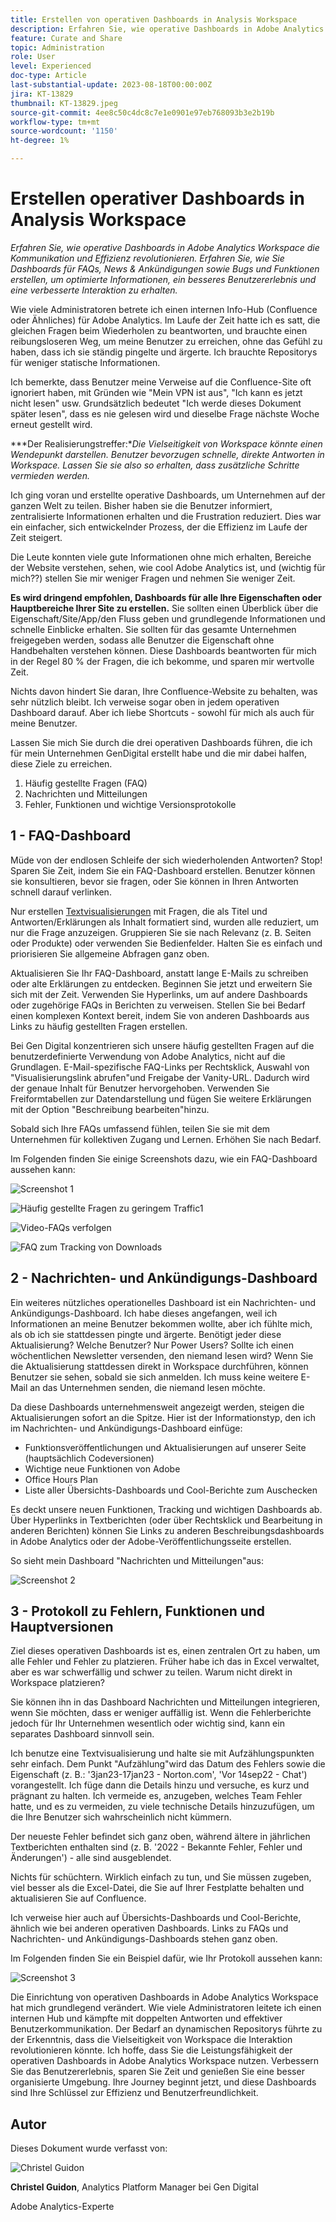 ```yaml
---
title: Erstellen von operativen Dashboards in Analysis Workspace
description: Erfahren Sie, wie operative Dashboards in Adobe Analytics Workspace die Kommunikation und Effizienz revolutionieren.
feature: Curate and Share
topic: Administration
role: User
level: Experienced
doc-type: Article
last-substantial-update: 2023-08-18T00:00:00Z
jira: KT-13829
thumbnail: KT-13829.jpeg
source-git-commit: 4ee8c50c4dc8c7e1e0901e97eb768093b3e2b19b
workflow-type: tm+mt
source-wordcount: '1150'
ht-degree: 1%

---
```



# Erstellen operativer Dashboards in Analysis Workspace

_Erfahren Sie, wie operative Dashboards in Adobe Analytics Workspace die Kommunikation und Effizienz revolutionieren. Erfahren Sie, wie Sie Dashboards für FAQs, News &amp; Ankündigungen sowie Bugs und Funktionen erstellen, um optimierte Informationen, ein besseres Benutzererlebnis und eine verbesserte Interaktion zu erhalten._


Wie viele Administratoren betrete ich einen internen Info-Hub (Confluence oder Ähnliches) für Adobe Analytics. Im Laufe der Zeit hatte ich es satt, die gleichen Fragen beim Wiederholen zu beantworten, und brauchte einen reibungsloseren Weg, um meine Benutzer zu erreichen, ohne das Gefühl zu haben, dass ich sie ständig pingelte und ärgerte. Ich brauchte Repositorys für weniger statische Informationen.

Ich bemerkte, dass Benutzer meine Verweise auf die Confluence-Site oft ignoriert haben, mit Gründen wie &quot;Mein VPN ist aus&quot;, &quot;Ich kann es jetzt nicht lesen&quot; usw. Grundsätzlich bedeutet &quot;Ich werde dieses Dokument später lesen&quot;, dass es nie gelesen wird und dieselbe Frage nächste Woche erneut gestellt wird.

***Der Realisierungstreffer:**Die Vielseitigkeit von Workspace könnte einen Wendepunkt darstellen. Benutzer bevorzugen schnelle, direkte Antworten in Workspace. Lassen Sie sie also so erhalten, dass zusätzliche Schritte vermieden werden.*

Ich ging voran und erstellte operative Dashboards, um Unternehmen auf der ganzen Welt zu teilen. Bisher haben sie die Benutzer informiert, zentralisierte Informationen erhalten und die Frustration reduziert. Dies war ein einfacher, sich entwickelnder Prozess, der die Effizienz im Laufe der Zeit steigert.

Die Leute konnten viele gute Informationen ohne mich erhalten, Bereiche der Website verstehen, sehen, wie cool Adobe Analytics ist, und (wichtig für mich??) stellen Sie mir weniger Fragen und nehmen Sie weniger Zeit.

**Es wird dringend empfohlen, Dashboards für alle Ihre Eigenschaften oder Hauptbereiche Ihrer Site zu erstellen.** Sie sollten einen Überblick über die Eigenschaft/Site/App/den Fluss geben und grundlegende Informationen und schnelle Einblicke erhalten. Sie sollten für das gesamte Unternehmen freigegeben werden, sodass alle Benutzer die Eigenschaft ohne Handbehalten verstehen können. Diese Dashboards beantworten für mich in der Regel 80 % der Fragen, die ich bekomme, und sparen mir wertvolle Zeit.

Nichts davon hindert Sie daran, Ihre Confluence-Website zu behalten, was sehr nützlich bleibt. Ich verweise sogar oben in jedem operativen Dashboard darauf. Aber ich liebe Shortcuts - sowohl für mich als auch für meine Benutzer.

Lassen Sie mich Sie durch die drei operativen Dashboards führen, die ich für mein Unternehmen GenDigital erstellt habe und die mir dabei halfen, diese Ziele zu erreichen.

1. Häufig gestellte Fragen (FAQ)
1. Nachrichten und Mitteilungen
1. Fehler, Funktionen und wichtige Versionsprotokolle


## 1 - FAQ-Dashboard

Müde von der endlosen Schleife der sich wiederholenden Antworten? Stop! Sparen Sie Zeit, indem Sie ein FAQ-Dashboard erstellen. Benutzer können sie konsultieren, bevor sie fragen, oder Sie können in Ihren Antworten schnell darauf verlinken.

Nur erstellen [Textvisualisierungen](https://experienceleague.adobe.com/docs/analytics/analyze/analysis-workspace/visualizations/text.html) mit Fragen, die als Titel und Antworten/Erklärungen als Inhalt formatiert sind, wurden alle reduziert, um nur die Frage anzuzeigen. Gruppieren Sie sie nach Relevanz (z. B. Seiten oder Produkte) oder verwenden Sie Bedienfelder. Halten Sie es einfach und priorisieren Sie allgemeine Abfragen ganz oben.

Aktualisieren Sie Ihr FAQ-Dashboard, anstatt lange E-Mails zu schreiben oder alte Erklärungen zu entdecken. Beginnen Sie jetzt und erweitern Sie sich mit der Zeit. Verwenden Sie Hyperlinks, um auf andere Dashboards oder zugehörige FAQs in Berichten zu verweisen. Stellen Sie bei Bedarf einen komplexen Kontext bereit, indem Sie von anderen Dashboards aus Links zu häufig gestellten Fragen erstellen.

Bei Gen Digital konzentrieren sich unsere häufig gestellten Fragen auf die benutzerdefinierte Verwendung von Adobe Analytics, nicht auf die Grundlagen. E-Mail-spezifische FAQ-Links per Rechtsklick, Auswahl von &quot;Visualisierungslink abrufen&quot;und Freigabe der Vanity-URL. Dadurch wird der genaue Inhalt für Benutzer hervorgehoben. Verwenden Sie Freiformtabellen zur Datendarstellung und fügen Sie weitere Erklärungen mit der Option &quot;Beschreibung bearbeiten&quot;hinzu.

Sobald sich Ihre FAQs umfassend fühlen, teilen Sie sie mit dem Unternehmen für kollektiven Zugang und Lernen. Erhöhen Sie nach Bedarf.

Im Folgenden finden Sie einige Screenshots dazu, wie ein FAQ-Dashboard aussehen kann:

![Screenshot 1](assets/screenshot-1.png)

![Häufig gestellte Fragen zu geringem Traffic1](assets/low-traffic-faq.png)

![Video-FAQs verfolgen](assets/track-video-faq.png)

![FAQ zum Tracking von Downloads](assets/track-downloads-faq.png)

## 2 - Nachrichten- und Ankündigungs-Dashboard

Ein weiteres nützliches operationelles Dashboard ist ein Nachrichten- und Ankündigungs-Dashboard. Ich habe dieses angefangen, weil ich Informationen an meine Benutzer bekommen wollte, aber ich fühlte mich, als ob ich sie stattdessen pingte und ärgerte. Benötigt jeder diese Aktualisierung? Welche Benutzer? Nur Power Users? Sollte ich einen wöchentlichen Newsletter versenden, den niemand lesen wird? Wenn Sie die Aktualisierung stattdessen direkt in Workspace durchführen, können Benutzer sie sehen, sobald sie sich anmelden. Ich muss keine weitere E-Mail an das Unternehmen senden, die niemand lesen möchte.

Da diese Dashboards unternehmensweit angezeigt werden, steigen die Aktualisierungen sofort an die Spitze. Hier ist der Informationstyp, den ich im Nachrichten- und Ankündigungs-Dashboard einfüge:

- Funktionsveröffentlichungen und Aktualisierungen auf unserer Seite (hauptsächlich Codeversionen)
- Wichtige neue Funktionen von Adobe
- Office Hours Plan
- Liste aller Übersichts-Dashboards und Cool-Berichte zum Auschecken

Es deckt unsere neuen Funktionen, Tracking und wichtigen Dashboards ab. Über Hyperlinks in Textberichten (oder über Rechtsklick und Bearbeitung in anderen Berichten) können Sie Links zu anderen Beschreibungsdashboards in Adobe Analytics oder der Adobe-Veröffentlichungsseite erstellen.

So sieht mein Dashboard &quot;Nachrichten und Mitteilungen&quot;aus:

![Screenshot 2](assets/screenshot-2.png)

## 3 - Protokoll zu Fehlern, Funktionen und Hauptversionen

Ziel dieses operativen Dashboards ist es, einen zentralen Ort zu haben, um alle Fehler und Fehler zu platzieren. Früher habe ich das in Excel verwaltet, aber es war schwerfällig und schwer zu teilen. Warum nicht direkt in Workspace platzieren?

Sie können ihn in das Dashboard Nachrichten und Mitteilungen integrieren, wenn Sie möchten, dass er weniger auffällig ist. Wenn die Fehlerberichte jedoch für Ihr Unternehmen wesentlich oder wichtig sind, kann ein separates Dashboard sinnvoll sein.

Ich benutze eine Textvisualisierung und halte sie mit Aufzählungspunkten sehr einfach. Dem Punkt &quot;Aufzählung&quot;wird das Datum des Fehlers sowie die Eigenschaft (z. B.: &#39;3jan23-17jan23 - Norton.com&#39;, &#39;Vor 14sep22 - Chat&#39;) vorangestellt. Ich füge dann die Details hinzu und versuche, es kurz und prägnant zu halten. Ich vermeide es, anzugeben, welches Team Fehler hatte, und es zu vermeiden, zu viele technische Details hinzuzufügen, um die Ihre Benutzer sich wahrscheinlich nicht kümmern.

Der neueste Fehler befindet sich ganz oben, während ältere in jährlichen Textberichten enthalten sind (z. B. &#39;2022 - Bekannte Fehler, Fehler und Änderungen&#39;) - alle sind ausgeblendet.

Nichts für schüchtern. Wirklich einfach zu tun, und Sie müssen zugeben, viel besser als die Excel-Datei, die Sie auf Ihrer Festplatte behalten und aktualisieren Sie auf Confluence.

Ich verweise hier auch auf Übersichts-Dashboards und Cool-Berichte, ähnlich wie bei anderen operativen Dashboards. Links zu FAQs und Nachrichten- und Ankündigungs-Dashboards stehen ganz oben.

Im Folgenden finden Sie ein Beispiel dafür, wie Ihr Protokoll aussehen kann:

![Screenshot 3](assets/screenshot-3.png)

Die Einrichtung von operativen Dashboards in Adobe Analytics Workspace hat mich grundlegend verändert. Wie viele Administratoren leitete ich einen internen Hub und kämpfte mit doppelten Antworten und effektiver Benutzerkommunikation. Der Bedarf an dynamischen Repositorys führte zu der Erkenntnis, dass die Vielseitigkeit von Workspace die Interaktion revolutionieren könnte. Ich hoffe, dass Sie die Leistungsfähigkeit der operativen Dashboards in Adobe Analytics Workspace nutzen. Verbessern Sie das Benutzererlebnis, sparen Sie Zeit und genießen Sie eine besser organisierte Umgebung. Ihre Journey beginnt jetzt, und diese Dashboards sind Ihre Schlüssel zur Effizienz und Benutzerfreundlichkeit.

## Autor

Dieses Dokument wurde verfasst von:

![Christel Guidon](assets/Christel-Headshot-150.png)

**Christel Guidon**,  Analytics Platform Manager bei Gen Digital

Adobe Analytics-Experte